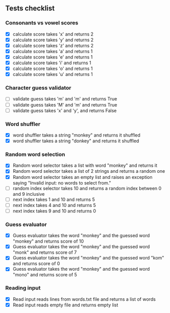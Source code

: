 ## Tests checklist 

### Consonants vs vowel scores

- [x] calculate score takes 'x' and returns 2
- [x] calculate score takes 'y' and returns 2
- [x] calculate score takes 'z' and returns 2
- [x] calculate score takes 'a' and returns 1
- [x] calculate score takes 'e' and returns 1
- [x] calculate score takes 'i' and returns 1
- [x] calculate score takes 'o' and returns 1
- [x] calculate score takes 'u' and returns 1

### Character guess validator

- [ ] validate guess takes 'm' and 'm' and returns True
- [ ] validate guess takes 'M' and 'm' and returns True
- [ ] validate guess takes 'x' and 'y', and returns False

### Word shuffler

- [x] word shuffler takes a string "monkey" and returns it shuffled
- [x] word shuffler takes a string "donkey" and returns it shuffled

### Random word selection

- [x] Random word selector takes a list with word "monkey" and returns it
- [x] Random word selector takes a list of 2 strings and returns a random one
- [x] Random word selector takes an empty list and raises an exception saying "Invalid input: no words to select from."
- [ ] random index selector takes 10 and returns a random index between 0 and 9 inclusive
- [ ] next index takes 1 and 10 and returns 5
- [ ] next index takes 4 and 10 and returns 5
- [ ] next index takes 9 and 10 and returns 0

### Guess evaluator

- [x] Guess evaluator takes the word "monkey" and the guessed word "monkey" and returns score of 10
- [x] Guess evaluator takes the word "monkey" and the guessed word "monk" and returns score of 7
- [x] Guess evaluator takes the word "monkey" and the guessed word "kom" and returns score of 0
- [x] Guess evaluator takes the word "monkey" and the guessed word "mono" and returns score of 5

### Reading input

- [x] Read input reads lines from words.txt file and returns a list of words
- [x] Read input reads empty file and returns empty list

